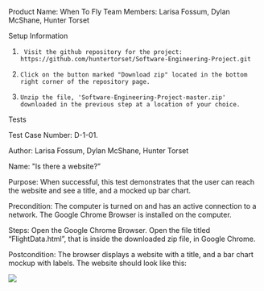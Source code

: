 Product Name: When To Fly
Team Members: Larisa Fossum, Dylan McShane, Hunter Torset
 
Setup Information
 
1.      Visit the github repository for the project: https://github.com/huntertorset/Software-Engineering-Project.git
2.     Click on the button marked "Download zip" located in the bottom right corner of the repository page.
3.     Unzip the file, 'Software-Engineering-Project-master.zip' downloaded in the previous step at a location of your choice.
 
Tests
 
Test Case Number: D-1-01.
 
Author: Larisa Fossum, Dylan McShane, Hunter Torset
 
Name: "Is there a website?”
 
Purpose: When successful, this test demonstrates that the user can reach the website and see a title, and a mocked up bar chart.
 
Precondition: The computer is turned on and has an active connection to a network. The Google Chrome Browser is installed on the computer.
 
Steps:
Open the Google Chrome Browser.
Open the file titled “FlightData.html”, that is inside the downloaded zip file, in Google Chrome.
 
 
 
Postcondition: The browser displays a website with a title, and a bar chart mockup with labels.
               The website should look like this:

![](http://i.imgur.com/pvsc5hb.jpg)
